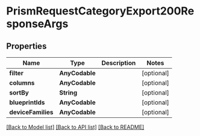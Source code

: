 # PrismRequestCategoryExport200ResponseArgs

## Properties
Name | Type | Description | Notes
------------ | ------------- | ------------- | -------------
**filter** | **AnyCodable** |  | [optional] 
**columns** | **AnyCodable** |  | [optional] 
**sortBy** | **String** |  | [optional] 
**blueprintIds** | **AnyCodable** |  | [optional] 
**deviceFamilies** | **AnyCodable** |  | [optional] 

[[Back to Model list]](../README.md#documentation-for-models) [[Back to API list]](../README.md#documentation-for-api-endpoints) [[Back to README]](../README.md)


